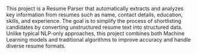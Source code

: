 This project is a Resume Parser that automatically extracts and analyzes key information from resumes such as name, contact details, education, skills, and experience.
The goal is to simplify the process of shortlisting candidates by converting unstructured resume text into structured data.
Unlike typical NLP-only approaches, this project combines both Machine Learning models and traditional  algorithms  to improve accuracy and handle diverse resume formats.
